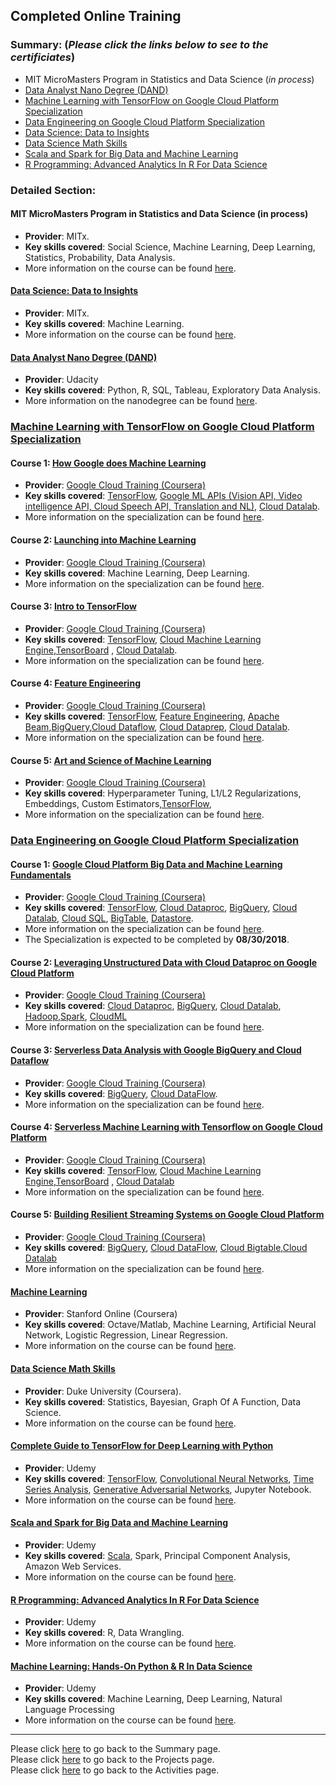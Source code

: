 ## Completed Online Training

### Summary: (*Please click the links below to see to the certificiates*)

- MIT MicroMasters Program in Statistics and Data Science (*in process*)
- [Data Analyst Nano Degree (DAND)](https://confirm.udacity.com/DJTLPHQC)
- [Machine Learning with TensorFlow on Google Cloud Platform Specialization](https://www.coursera.org/account/accomplishments/specialization/certificate/2YPD7QM9KYM2)
- [Data Engineering on Google Cloud Platform Specialization](https://www.coursera.org/account/accomplishments/specialization/certificate/MUATYWGJZVV7)
- [Data Science: Data to Insights](https://mitxpro.mit.edu/certificates/ad6c039f5d2840e8aa5fc710bb61a7cf)
- [Data Science Math Skills](https://www.coursera.org/account/accomplishments/certificate/KL8EMNZYNXRM)
- [Scala and Spark for Big Data and Machine Learning](https://www.udemy.com/certificate/UC-L7RYSULB/)
- [R Programming: Advanced Analytics In R For Data Science](https://www.udemy.com/certificate/UC-GJWO8QI4/)


### Detailed Section:

#### MIT MicroMasters Program in Statistics and Data Science (in process)
- **Provider**: MITx.
- **Key skills covered**: Social Science, Machine Learning, Deep Learning, Statistics, Probability, Data Analysis.
- More information on the course can be found [here](https://micromasters.mit.edu/ds).

#### [Data Science: Data to Insights](https://mitxpro.mit.edu/certificates/ad6c039f5d2840e8aa5fc710bb61a7cf)
- **Provider**: MITx.
- **Key skills covered**: Machine Learning.
- More information on the course can be found [here](https://mitxpro.mit.edu/courses/course-v1:MITProfessionalX+DSx+2017_T2/about).


#### [Data Analyst Nano Degree (DAND)](https://confirm.udacity.com/DJTLPHQC)
- **Provider**: Udacity
- **Key skills covered**: Python, R, SQL, Tableau, Exploratory Data Analysis.
- More information on the nanodegree can be found [here](https://www.udacity.com/course/data-analyst-nanodegree--nd002).


### [Machine Learning with TensorFlow on Google Cloud Platform Specialization](https://www.coursera.org/account/accomplishments/specialization/certificate/2YPD7QM9KYM2)
#### Course 1: [How Google does Machine Learning](coursera.org/verify/Q36P6YBCM5TL)
- **Provider**: [Google Cloud Training (Coursera)](https://www.coursera.org/googlecloud)
- **Key skills covered**: [TensorFlow](https://www.tensorflow.org/), [Google ML APIs (Vision API, Video intelligence API, Cloud Speech API, Translation and NL)](https://cloud.google.com/products/machine-learning/), [Cloud Datalab](https://cloud.google.com/datalab/).
- More information on the specialization can be found [here](https://www.coursera.org/specializations/machine-learning-tensorflow-gcp).

#### Course 2: [Launching into Machine Learning](coursera.org/verify/GAUDBMXP4KES)
- **Provider**: [Google Cloud Training (Coursera)](https://www.coursera.org/googlecloud)
- **Key skills covered**: Machine Learning, Deep Learning.
- More information on the specialization can be found [here](https://www.coursera.org/specializations/machine-learning-tensorflow-gcp).

#### Course 3: [Intro to TensorFlow](coursera.org/verify/UJKVTK3H85X8)
- **Provider**: [Google Cloud Training (Coursera)](https://www.coursera.org/googlecloud)
- **Key skills covered**: [TensorFlow](https://www.tensorflow.org/), [Cloud Machine Learning Engine](https://cloud.google.com/ml-engine/),[TensorBoard](https://www.tensorflow.org/programmers_guide/summaries_and_tensorboard) , [Cloud Datalab](https://cloud.google.com/datalab/).
- More information on the specialization can be found [here](https://www.coursera.org/learn/intro-tensorflow).

#### Course 4: [Feature Engineering](coursera.org/verify/EYXADKLWNGAZ)
- **Provider**: [Google Cloud Training (Coursera)](https://www.coursera.org/googlecloud)
- **Key skills covered**: [TensorFlow](https://www.tensorflow.org/), [Feature Engineering](https://developers.google.com/machine-learning/crash-course/representation/feature-engineering), [Apache Beam](),[BigQuery](https://cloud.google.com/bigquery/),[Cloud Dataflow](), [Cloud Dataprep](), [Cloud Datalab](https://cloud.google.com/datalab/).
- More information on the specialization can be found [here](https://www.coursera.org/learn/intro-tensorflow).

#### Course 5: [Art and Science of Machine Learning](coursera.org/verify/C3FN3KY7N869)
- **Provider**: [Google Cloud Training (Coursera)](https://www.coursera.org/googlecloud)
- **Key skills covered**: Hyperparameter Tuning, L1/L2 Regularizations, Embeddings, Custom Estimators,[TensorFlow](https://www.tensorflow.org/), 
- More information on the specialization can be found [here](https://www.coursera.org/learn/intro-tensorflow).

### [Data Engineering on Google Cloud Platform Specialization](https://www.coursera.org/account/accomplishments/specialization/certificate/MUATYWGJZVV7)
#### Course 1: [Google Cloud Platform Big Data and Machine Learning Fundamentals](coursera.orgverify/7UP62ZZSZCNA)
- **Provider**: [Google Cloud Training (Coursera)](https://www.coursera.org/googlecloud)
- **Key skills covered**: [TensorFlow](https://www.tensorflow.org/), [Cloud Dataproc](https://cloud.google.com/dataproc/), [BigQuery](https://cloud.google.com/bigquery/), [Cloud Datalab](https://cloud.google.com/datalab/), [Cloud SQL](https://cloud.google.com/sql/), [BigTable](https://cloud.google.com/bigtable/), [Datastore](https://cloud.google.com/datastore/).
- More information on the specialization can be found [here](https://www.coursera.org/specializations/gcp-data-machine-learning).
- The Specialization is expected to be completed by **08/30/2018**.

#### Course 2: [Leveraging Unstructured Data with Cloud Dataproc on Google Cloud Platform](coursera.org/verify/5PZ6LDPQE5LS)
- **Provider**: [Google Cloud Training (Coursera)](https://www.coursera.org/googlecloud)
- **Key skills covered**: [Cloud Dataproc](https://cloud.google.com/dataproc/), [BigQuery](https://cloud.google.com/bigquery/), [Cloud Datalab](https://cloud.google.com/datalab/), [Hadoop](http://hadoop.apache.org/),[Spark](https://spark.apache.org/), [CloudML](https://cloud.google.com/ml-engine/)
- More information on the specialization can be found [here](https://www.coursera.org/specializations/gcp-data-machine-learning).

#### Course 3: [Serverless Data Analysis with Google BigQuery and Cloud Dataflow](coursera.org/verify/ABVBUJ9Y6NQ2)
- **Provider**: [Google Cloud Training (Coursera)](https://www.coursera.org/googlecloud)
- **Key skills covered**: [BigQuery](https://cloud.google.com/bigquery/), [Cloud DataFlow](https://cloud.google.com/dataflow/).
- More information on the specialization can be found [here](https://www.coursera.org/specializations/gcp-data-machine-learning).

#### Course 4: [Serverless Machine Learning with Tensorflow on Google Cloud Platform](coursera.org/verify/A32EVL2VPY53)
- **Provider**: [Google Cloud Training (Coursera)](https://www.coursera.org/googlecloud)
- **Key skills covered**: [TensorFlow](https://www.tensorflow.org/), [Cloud Machine Learning Engine](https://cloud.google.com/ml-engine/),[TensorBoard](https://www.tensorflow.org/programmers_guide/summaries_and_tensorboard) , [Cloud Datalab](https://cloud.google.com/datalab/)
- More information on the specialization can be found [here](https://www.coursera.org/specializations/gcp-data-machine-learning).

#### Course 5: [Building Resilient Streaming Systems on Google Cloud Platform](coursera.org/verify/RW6UVN3CHPGE)
- **Provider**: [Google Cloud Training (Coursera)](https://www.coursera.org/googlecloud)
- **Key skills covered**: [BigQuery](https://cloud.google.com/bigquery/), [Cloud DataFlow](https://cloud.google.com/dataflow/), [Cloud Bigtable](https://cloud.google.com/bigtable/),[Cloud Datalab](https://cloud.google.com/datalab/)
- More information on the specialization can be found [here](https://www.coursera.org/specializations/gcp-data-machine-learning).

#### [Machine Learning](coursera.org/verify/M5TJJUL6W8N7)
- **Provider**: Stanford Online (Coursera)
- **Key skills covered**: Octave/Matlab, Machine Learning, Artificial Neural Network, Logistic Regression, Linear Regression.
- More information on the course can be found [here](https://www.coursera.org/learn/machine-learning).

#### [Data Science Math Skills](https://www.coursera.org/account/accomplishments/certificate/KL8EMNZYNXRM)
- **Provider**: Duke University (Coursera).
- **Key skills covered**: Statistics, Bayesian, Graph Of A Function, Data Science.
- More information on the course can be found [here](https://www.coursera.org/learn/datasciencemathskills).

#### [Complete Guide to TensorFlow for Deep Learning with Python](https://www.udemy.com/certificate/UC-592ZQV15/)
- **Provider**: Udemy
- **Key skills covered**: [TensorFlow](https://www.tensorflow.org/), [Convolutional Neural Networks](https://en.wikipedia.org/wiki/Convolutional_neural_network), [Time Series Analysis](https://en.wikipedia.org/wiki/Time_series), [Generative Adversarial Networks](https://en.wikipedia.org/wiki/Generative_adversarial_network), Jupyter Notebook.
- More information on the course can be found [here](https://www.udemy.com/complete-guide-to-tensorflow-for-deep-learning-with-python/).

#### [Scala and Spark for Big Data and Machine Learning](https://www.udemy.com/certificate/UC-L7RYSULB/)
- **Provider**: Udemy
- **Key skills covered**: [Scala](https://www.scala-lang.org/), Spark, Principal Component Analysis, Amazon Web Services.
- More information on the course can be found [here](https://www.udemy.com/scala-and-spark-for-big-data-and-machine-learning).

#### [R Programming: Advanced Analytics In R For Data Science](https://www.udemy.com/certificate/UC-GJWO8QI4/)
- **Provider**: Udemy
- **Key skills covered**: R, Data Wrangling.
- More information on the course can be found [here](https://www.udemy.com/r-analytics/).

#### [Machine Learning: Hands-On Python & R In Data Science](https://www.udemy.com/certificate/UC-4T2Q75W7/)
- **Provider**: Udemy
- **Key skills covered**: Machine Learning, Deep Learning, Natural Language Processing
- More information on the course can be found [here](https://www.udemy.com/machinelearning/).


---
Please click [here](https://github.com/tkannab/Data-Science-Summary) to go back to the Summary page.  
Please click [here](https://github.com/tkannab/Data-Science-Summary/blob/master/projects.md) to go back to the Projects page.  
Please click [here](https://github.com/tkannab/Data-Science-Summary/blob/master/Activities.md) to go back to the Activities page.
